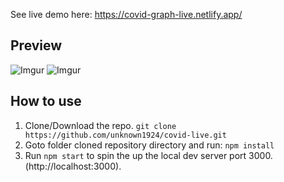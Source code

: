 See live demo here: https://covid-graph-live.netlify.app/

## Preview
![Imgur](https://i.imgur.com/p7NbJLe.png)
![Imgur](https://i.imgur.com/kzO4D5s.png)

## How to use
1. Clone/Download the repo.
    ```git clone https://github.com/unknown1924/covid-live.git```
2. Goto folder cloned repository directory and run:
    ``` npm install ```
3. Run ```npm start``` to spin the up the local dev server port 3000.(http://localhost:3000).

